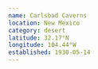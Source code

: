```yaml
---
name: Carlsbad Caverns
location: New Mexico
category: desert
latitude: 32.17°N
longitude: 104.44°W
established: 1930-05-14
---
```

